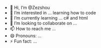 - 👋 Hi, I’m @Zezshou
- 👀 I’m interested in ... learning how to code
- 🌱 I’m currently learning ... c# and html  
- 💞️ I’m looking to collaborate on ...
- 📫 How to reach me ...
- 😄 Pronouns: ...
- ⚡ Fun fact: ...

<!---
Zezshou/Zezshou is a ✨ special ✨ repository because its `README.md` (this file) appears on your GitHub profile.
You can click the Preview link to take a look at your changes.
--->
